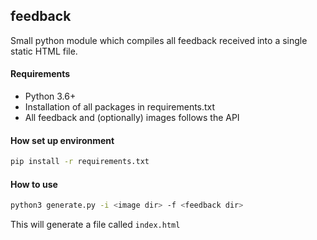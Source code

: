 feedback
--------

Small python module which compiles all feedback received into a single static HTML file.

#### Requirements
- Python 3.6+
- Installation of all packages in requirements.txt
- All feedback and (optionally) images follows the API

#### How set up environment
```bash
pip install -r requirements.txt
```

#### How to use
```bash
python3 generate.py -i <image dir> -f <feedback dir>
```

This will generate a file called `index.html`